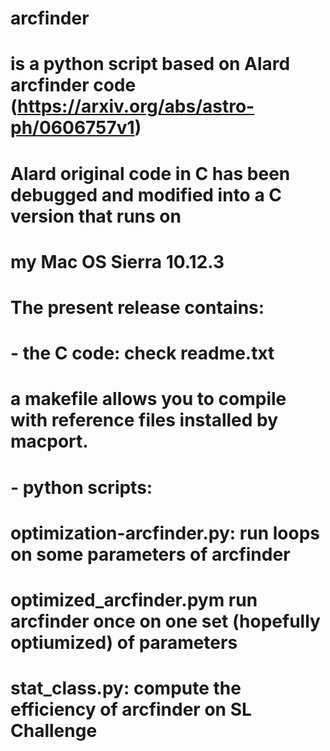 # arcfinder
#
# is a python script based on Alard arcfinder code (https://arxiv.org/abs/astro-ph/0606757v1)
# 
# Alard original code in C has been debugged and modified into a C version that runs on
# my Mac OS Sierra 10.12.3
#
# The present release contains: 
# 
# - the C code: check readme.txt 
# a makefile allows you to compile with reference files installed by macport.
# - python scripts:
# optimization-arcfinder.py: run loops on some parameters of arcfinder
# optimized_arcfinder.pym run arcfinder once on one set (hopefully optiumized) of parameters		
# stat_class.py: compute the efficiency of arcfinder on SL Challenge
#
